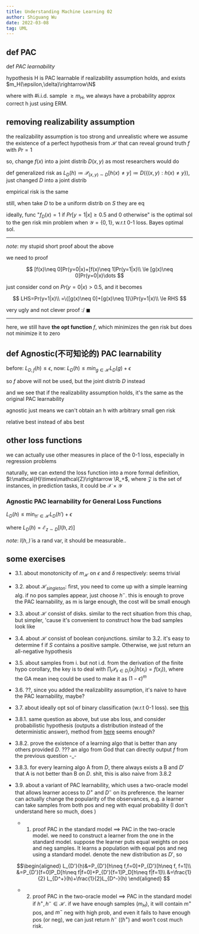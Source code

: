 ```yaml
---
title: Understanding Machine Learning 02
author: Shiguang Wu
date: 2022-03-08
tag: UML
---
```


## def PAC

def *PAC learnability*

hypothesis H is PAC learnable if realizability assumption holds, and exists $m_H(\epsilon,\delta)\rightarrow\N$

where with #i.i.d. sample $\ge m_H$, we always have a probability approx correct h just using ERM.

## removing realizability assumption

the realizability assumption is too strong and unrealistic where we assume the existence of a perfect hypothesis from $\mathcal{H}$ that can reveal ground truth $f$ with $Pr=1$

so, change $f(x)$ into a joint distrib $D(x,y)$ as most researchers would do

def generalized risk as $L_D(h)\coloneqq \mathcal{P}_{(x,y)\sim D}[h(x)\neq y]\coloneqq D(\{(x,y):h(x)\neq y\})$, just changed $D$ into a joint distrib

empirical risk is the same

still, when take $D$ to be a uniform distrib on $S$ they are eq

ideally, func "$f_D(x)=1\text{ if }Pr[y=1|x]\ge 0.5\text{ and 0 otherwise}$" is the optimal sol to the gen risk min problem when $\mathcal{Y}=\{0,1\}$, w.r.t 0-1 loss. Bayes optimal sol.

---

*note*: my stupid short proof about the above

we need to proof

$$
[f(x)\neq 0]Pr(y=0|x)+[f(x)\neq 1]Pr(y=1|x)\\
\le [g(x)\neq 0]Pr(y=0|x)\dots
$$

just consider cond on $Pr(y=0|x)\gt 0.5$, and it becomes

$$
LHS=Pr(y=1|x)\\
=\{[g(x)\neq 0]+[g(x)\neq 1]\}Pr(y=1|x)\\
\le RHS
$$

very ugly and not clever proof  :/ $\blacksquare$

---

here, we still have **the opt function** $f$, which minimizes the gen risk but does not minimize it to zero

## def Agnostic(不可知论的) PAC learnability

before: $L_{D,f}(h)\le \epsilon$, now: $L_{D}(h)\le min_{g\in\mathcal{H}}L_{D}(g)+\epsilon$

so $f$ above will not be used, but the joint distrib $D$ instead

and we see that if the realizability assumption holds, it's the same as the original PAC learnability

agnostic just means we can't obtain an h with arbitrary small gen risk

relative best instead of abs best

## other loss functions

we can actually use other measures in place of the 0-1 loss, especially in regression problems

naturally, we can extend the loss function into a more formal definition, $l:\mathcal{H}\times\mathcal{Z}\rightarrow \R_+$, where $\mathcal{Z}$ is the set of instances, in prediction tasks, it could be $\mathcal{X}\times\mathcal{Y}$

### Agnostic PAC learnability for General Loss Functions

$L_D(h)\le\min_{h'\in\mathcal{H}}L_D(h')+\epsilon$

where $L_D(h)=\mathcal{E}_{z\sim D}[l(h,z)]$

*note*: $l(h,\dot)$ is a rand var, it should be measurable..

## some exercises

- 3.1. about monotonicity of $m_\mathcal{H}$ on $\epsilon$ and $\delta$ respectively: seems trivial

- 3.2. about $\mathcal{H}_{singleton}$: first, you need to come up with a simple learning alg. if no pos samples appear, just choose $h^-$. this is enough to prove the PAC learnability, as m is large enough, the cost will be small enough

- 3.3. about $\mathcal{H}$ consist of disks. similar to the rect situation from this chap, but simpler, 'cause it's convenient to construct how the bad samples look like

- 3.4. about $\mathcal{H}$ consist of boolean conjunctions. similar to 3.2. it's easy to determine f if $S$ contains a positive sample. Otherwise, we just return an all-negative hypothesis

- 3.5. about samples from i. but not i.d. from the derivation of the finite hypo corollary, the key is to deal with $\prod_i \mathcal{P}_{x\in D_i}(x_i|h(x_i)=f(x_i))$, where the GA mean ineq could be used to make it as $(1-\epsilon)^m$

- 3.6. ??, since you added the realizability assumption, it's naive to have the PAC learnability, maybe?

- 3.7. about ideally opt sol of binary classification (w.r.t 0-1 loss). see [this](#removing-realizability-assumption)

- 3.8.1. same question as above, but use abs loss, and consider probabilistic hypothesis (outputs a distribution instead of the deterministic answer), method from [here](#removing-realizability-assumption) seems enough?

- 3.8.2. prove the existence of a learning algo that is better than any others provided $D$. ??? an algo from God that can directly output $f$ from the previous question -_-

- 3.8.3. for every learning algo A from $D$, there always exists a B and $D'$ that A is not better than B on $D$. shit, this is also naive from 3.8.2

- 3.9. about a variant of PAC learnability, which uses a two-oracle model that allows learner access to $D^+$ and $D^-$ on its preference. the learner can actually change the popularity of the observances, e.g. a learner can take samples from both pos and neg with equal probability (I don't understand here so much, does )

  - 1. proof PAC in the standard model $\implies$ PAC in the two-oracle model. we need to construct a learner from the one in the standard model. suppose the learner puts equal weights on pos and neg samples. It learns a population with equal pos and neg using a standard model. denote the new distribution as $D'$, so

  $$\begin{aligned}
  L_{D'}(h)&=P_{D'}[h\neq f,f=0]+P_{D'}[h\neq f, f=1]\\
  &=P_{D'}[f=0]P_D[h\neq f|f=0]+P_{D'}[f=1]P_D[h\neq f|f=1]\\
  &=\frac{1}{2} L_{D^+}(h)+\frac{1}{2}L_{D^-}(h)
  \end{aligned}
  $$

  - 2. proof PAC in the two-oracle model $\implies$ PAC in the standard model if $h^+,h^-\in\mathcal{H}$. if we have enough samples ($m_H$), it will contain $m^+$ pos, and $m^-$ neg with high prob, and even it fails to have enough pos (or neg), we can just return $h^-$ (($h^+$) and won't cost much risk.
